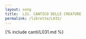 ```yaml
---
layout: song
title:  L31. CANTICO DELLE CREATURE
permalink: /libretto/L031/
---
```

{% include canti/L031.md %}   